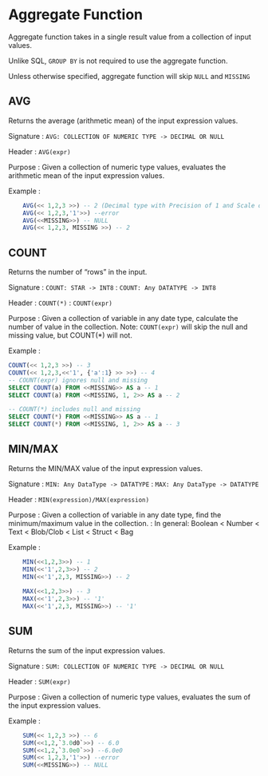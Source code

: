 # Aggregate Function
Aggregate function takes in a single result value from a collection of input values.

Unlike SQL, `GROUP BY` is not required to use the aggregate function. 

Unless otherwise specified, aggregate function will skip `NULL` and `MISSING`

## AVG

Returns the average (arithmetic mean) of the input expression values.

Signature
: `AVG: COLLECTION OF NUMERIC TYPE -> DECIMAL OR NULL`

Header
: `AVG(expr)`

Purpose
: Given a collection of numeric type values, evaluates the arithmetic mean of the input expression values. 


Example
: 

```SQL
    AVG(<< 1,2,3 >>) -- 2 (Decimal type with Precision of 1 and Scale of 0)
    AVG(<< 1,2,3,'1'>>) --error
    AVG(<<MISSING>>) -- NULL
    AVG(<< 1,2,3, MISSING >>) -- 2
```

## COUNT

Returns the number of “rows” in the input.

Signature
: `COUNT: STAR -> INT8`
: `COUNT: Any DATATYPE -> INT8`

Header
: `COUNT(*)`
: `COUNT(expr)`

Purpose
: Given a collection of variable in any date type, calculate the number of value in the collection.
Note: `COUNT(expr)` will skip the null and missing value, but COUNT(*) will not. 

Example
: 

```sql
COUNT(<< 1,2,3 >>) -- 3
COUNT(<< 1,2,3,<<'1', {'a':1} >> >>) -- 4
-- COUNT(expr) ignores null and missing
SELECT COUNT(a) FROM <<MISSING>> AS a -- 1 
SELECT COUNT(a) FROM <<MISSING, 1, 2>> AS a -- 2 

-- COUNT(*) includes null and missing
SELECT COUNT(*) FROM <<MISSING>> AS a -- 1 
SELECT COUNT(*) FROM <<MISSING, 1, 2>> AS a -- 3 
```

## MIN/MAX

Returns the MIN/MAX value of the input expression values.

Signature
: `MIN: Any DataType -> DATATYPE`
: `MAX: Any DataType -> DATATYPE`

Header
: `MIN(expression)/MAX(expression)`

Purpose
: Given a collection of variable in any date type, find the minimum/maximum value in the collection.
: In general: Boolean < Number < Text < Blob/Clob < List < Struct < Bag

Example
: 

```SQL
    MIN(<<1,2,3>>) -- 1
    MIN(<<'1',2,3>>) -- 2
    MIN(<<'1',2,3, MISSING>>) -- 2
        
    MAX(<<1,2,3>>) -- 3
    MAX(<<'1',2,3>>) -- '1'
    MAX(<<'1',2,3, MISSING>>) -- '1'
```


## SUM

Returns the sum of the input expression values.

Signature
: `SUM: COLLECTION OF NUMERIC TYPE -> DECIMAL OR NULL`

Header
: `SUM(expr)`

Purpose
: Given a collection of numeric type values, evaluates the sum of the input expression values.


Example
: 

```SQL
    SUM(<< 1,2,3 >>) -- 6
    SUM(<<1,2,`3.0d0`>>) -- 6.0
    SUM(<<1,2,`3.0e0`>>) --6.0e0
    SUM(<< 1,2,3,'1'>>) --error
    SUM(<<MISSING>>) -- NULL
```
